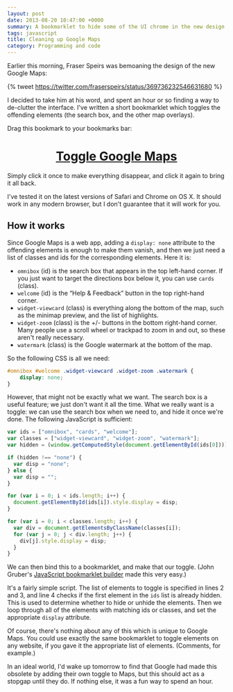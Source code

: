 ```yaml
---
layout: post
date: 2013-08-20 10:47:00 +0000
summary: A bookmarklet to hide some of the UI chrome in the new design of Google Maps.
tags: javascript
title: Cleaning up Google Maps
category: Programming and code
---
```


Earlier this morning, Fraser Speirs was bemoaning the design of the new Google&nbsp;Maps:

{% tweet https://twitter.com/fraserspeirs/status/369736232546631680 %}

I decided to take him at his word, and spent an hour or so finding a way to de-clutter the interface. I've written a short bookmarklet which toggles the offending elements (the search box, and the other map overlays).

Drag this bookmark to your bookmarks bar:
<p><center><h1><a href="javascript:var%20ids%20=%20[%22omnibox%22,%20%22cards%22,%20%22welcome%22];var%20classes%20=%20[%22widget-viewcard%22,%20%22widget-zoom%22,%20%22watermark%22];var%20hidden%20=%20(window.getComputedStyle(document.getElementById(ids[0]))).getPropertyValue(%22display%22);if%20(hidden%20!==%20%22none%22)%20{var%20disp%20=%20%22none%22;}%20else%20{var%20disp%20=%20%22%22;}for%20(var%20i%20=%200;%20i%20<%20ids.length;%20i++)%20{document.getElementById(ids[i]).style.display%20=%20disp;}for%20(var%20i%20=%200;%20i%20<%20classes.length;%20i++)%20{var%20div%20=%20document.getElementsByClassName(classes[i]);for%20(var%20j%20=%200;%20j%20<%20div.length;%20j++)%20{div[j].style.display%20=%20disp;}}">Toggle Google Maps</a></h1></center></p>
Simply click it once to make everything disappear, and click it again to bring it all back.

I've tested it on the latest versions of Safari and Chrome on OS X. It should work in any modern browser, but I don't guarantee that it will work for you.

<!-- summary -->

## How it works

Since Google Maps is a web app, adding a `display: none` attribute to the offending elements is enough to make them vanish, and then we just need a list of classes and ids for the corresponding elements. Here it is:

* `omnibox` (id) is the search box that appears in the top left-hand corner. If you just want to target the directions box below it, you can use `cards` (class).
* `welcome` (id) is the “Help & Feedback” button in the top right-hand corner.
* `widget-viewcard` (class) is everything along the bottom of the map, such as the minimap preview, and the list of highlights.
* `widget-zoom` (class) is the +/- buttons in the bottom right-hand corner. Many people use a scroll wheel or trackpad to zoom in and out, so these aren't really necessary.
* `watermark` (class) is the Google watermark at the bottom of the map.

So the following CSS is all we need:

```css
#omnibox #welcome .widget-viewcard .widget-zoom .watermark {
	display: none;
}
```

However, that might not be exactly what we want. The search box is a useful feature; we just don't want it all the time. What we really want is a toggle: we can use the search box when we need to, and hide it once we're done. The following JavaScript is sufficient:

```javascript
var ids = ["omnibox", "cards", "welcome"];
var classes = ["widget-viewcard", "widget-zoom", "watermark"];
var hidden = (window.getComputedStyle(document.getElementById(ids[0]))).getPropertyValue("display");

if (hidden !== "none") {
  var disp = "none";
} else {
  var disp = "";
}

for (var i = 0; i < ids.length; i++) {
  document.getElementById(ids[i]).style.display = disp;
}

for (var i = 0; i < classes.length; i++) {
  var div = document.getElementsByClassName(classes[i]);
  for (var j = 0; j < div.length; j++) {
    div[j].style.display = disp;
  }
}
```

We can then bind this to a bookmarklet, and make that our toggle. (John Gruber's [JavaScript bookmarklet builder](http://daringfireball.net/2007/03/javascript_bookmarklet_builder) made this very easy.)

It's a fairly simple script. The list of elements to toggle is specified in lines 2 and&nbsp;3, and line 4 checks if the first element in the `ids` list is already hidden. This is used to determine whether to hide or unhide the elements. Then we loop through all of the elements with matching ids or classes, and set the appropriate `display` attribute.

Of course, there's nothing about any of this which is unique to Google Maps. You could use exactly the same bookmarklet to toggle elements on any website, if you gave it the appropriate list of elements. (Comments, for example.)

In an ideal world, I'd wake up tomorrow to find that Google had made this obsolete by adding their own toggle to Maps, but this should act as a stopgap until they do. If nothing else, it was a fun way to spend an hour.
